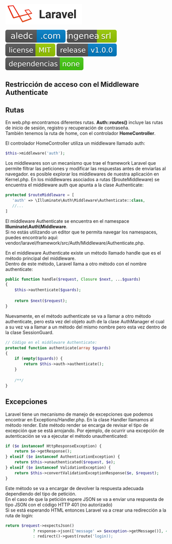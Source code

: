 ![Laravel](https://raw.githubusercontent.com/aledc7/Laravel/master/pirullo.png "Aledc.com")

[![aledc.com](https://github.com/aledc7/Scrum-Certification/blob/master/recursos/aledc.com.svg)](https://aledc.com)
[![ingenea.com.ar](https://github.com/aledc7/Scrum-Certification/blob/master/recursos/ingenea.svg)](http://ingenea.com.ar)
[![License](https://github.com/aledc7/Scrum-Certification/blob/master/recursos/mit-license.svg)](https://aledc.com)
[![GitHub release](https://github.com/aledc7/Scrum-Certification/blob/master/recursos/release.svg)](https://aledc.com)
[![Dependencies](https://github.com/aledc7/Scrum-Certification/blob/master/recursos/dependencias-none.svg)](https://aledc.com)

##  Restricción de acceso con el Middleware Authenticate


## Rutas
En web.php encontramos diferentes rutas. __Auth::routes()__ incluye las rutas de inicio de sesión, registro y recuperación de contraseña.   
También tenemos la ruta de home, con el controlador __HomeController__.  

El controlador HomeController utiliza un middleware llamado auth:

```php
$this->middleware('auth');
````

Los middlewares son un mecanismo que trae el framework Laravel que permite filtrar las peticiones y modificar las respuestas antes de enviarlas al navegador.
es posible explorar los middlewares de nuestra aplicación en Kernel.php. En los middlewares asociados a rutas ($routeMiddleware) se encuentra el middleware auth que apunta a la clase Authenticate:
```php
protected $routeMiddleware = [
   'auth' => \Illuminate\Auth\Middleware\Authenticate::class, 
   //...
]
````

El middleware Authenticate se encuentra en el namespace __Illuminate\Auth\Middleware__.  
Si no estás utilizando un editor que te permita navegar los namespaces, puedes encontrarlo aquí: vendor/laravel/framework/src/Auth/Middleware/Authenticate.php.


En el middleware Authenticate existe un método llamado handle que es el método principal del middleware.  
Dentro de este método, Laravel llama a otro método con el nombre authenticate:
```php
public function handle($request, Closure $next, ...$guards)
{
    $this->authenticate($guards);

    return $next($request);
}
````

Nuevamente, en el método authenticate se va a llamar a otro método authenticate, pero esta vez del objeto auth de la clase AuthManager el cual a su vez va a llamar a un método del mismo nombre pero esta vez dentro de la clase SessionGuard.

```php
// Código en el middleware Authenticate:
protected function authenticate(array $guards)
{
    if (empty($guards)) {
        return $this->auth->authenticate();
    }

    /**/
}
````

## Excepciones
Laravel tiene un mecanismo de manejo de excepciones que podemos encontrar en Exceptions/Handler.php. En la clase Handler llamamos al método render. Este método render se encarga de revisar el tipo de excepción que se está arrojando. Por ejemplo, de ocurrir una excepción de autenticación se va a ejecutar el método unauthenticated:

```php
if ($e instanceof HttpResponseException) {
    return $e->getResponse();
} elseif ($e instanceof AuthenticationException) {
    return $this->unauthenticated($request, $e);
} elseif ($e instanceof ValidationException) {
    return $this->convertValidationExceptionResponse($e, $request);
}
````


Este método se va a encargar de devolver la respuesta adecuada dependiendo del tipo de petición.   
En el caso de que la petición espere JSON se va a enviar una respuesta de tipo JSON con el código HTTP 401 (no autorizado)   
Si se está esperando HTML entonces Laravel va a crear una redirección a la ruta de login:   
```php
return $request->expectsJson()
            ? response->json(['message' => $exception->getMessage()], 401)
            : redirect()->guest(route('login));
````

